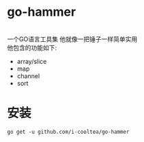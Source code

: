 # go-hammer

<br/>一个GO语言工具集 他就像一把锤子一样简单实用
<br/>他包含的功能如下:
- array/slice
- map
- channel
- sort

# 安装

```
go get -u github.com/i-cooltea/go-hammer
```


